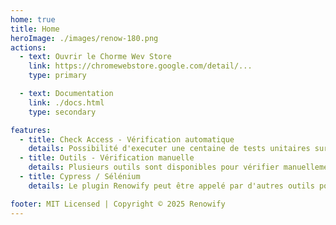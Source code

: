 ```yaml
---
home: true
title: Home
heroImage: ./images/renow-180.png
actions:
  - text: Ouvrir le Chorme Wev Store
    link: https://chromewebstore.google.com/detail/...
    type: primary

  - text: Documentation
    link: ./docs.html
    type: secondary

features:
  - title: Check Access - Vérification automatique
    details: Possibilité d'executer une centaine de tests unitaires sur la page en cours de consultation et d'obtenir un récapitulatif dans la barre latérale.
  - title: Outils - Vérification manuelle
    details: Plusieurs outils sont disponibles pour vérifier manuellement quelques critères d'accessibilité.
  - title: Cypress / Sélénium
    details: Le plugin Renowify peut être appelé par d'autres outils pour générer automatiquement un rapport sur un large échantillon de pages.

footer: MIT Licensed | Copyright © 2025 Renowify
---
```

